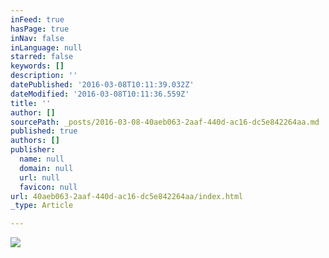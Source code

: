 ```yaml
---
inFeed: true
hasPage: true
inNav: false
inLanguage: null
starred: false
keywords: []
description: ''
datePublished: '2016-03-08T10:11:39.032Z'
dateModified: '2016-03-08T10:11:36.559Z'
title: ''
author: []
sourcePath: _posts/2016-03-08-40aeb063-2aaf-440d-ac16-dc5e842264aa.md
published: true
authors: []
publisher:
  name: null
  domain: null
  url: null
  favicon: null
url: 40aeb063-2aaf-440d-ac16-dc5e842264aa/index.html
_type: Article

---
```

![](https://s3-us-west-2.amazonaws.com/the-grid-img/p/a0e0163f784e306a17c607f65c2bd1a66750cce5.jpg)